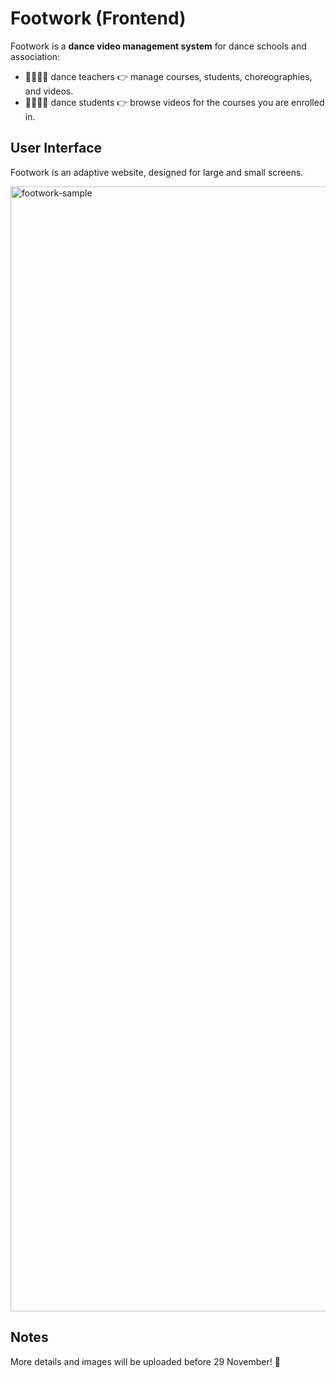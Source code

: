 # Footwork (Frontend)
Footwork is a **dance video management system** for dance schools and association:
- 👨‍🏫👩‍🏫 dance teachers 👉 manage courses, students, choreographies, and videos.
- 👩‍🎓👨‍🎓 dance students 👉 browse videos for the courses you are enrolled in.

## User Interface
Footwork is an adaptive website, designed for large and small screens.
<br/>

<img width="1800" alt="footwork-sample" src="https://github.com/user-attachments/assets/fb193522-fb59-4bf8-88d6-001b5d42f8e0">

## Notes
More details and images will be uploaded before 29 November! 👀

